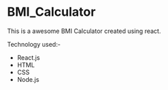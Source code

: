 # **BMI_Calculator**

This is a awesome BMI Calculator created using react.

Technology used:-

- React.js
- HTML
- CSS
- Node.js
